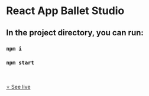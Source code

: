 # React App Ballet Studio


## In the project directory, you can run:
### `npm i`
### `npm start`

<br>

[⭐ See live](https://redux-ballet-studio.netlify.app/)


